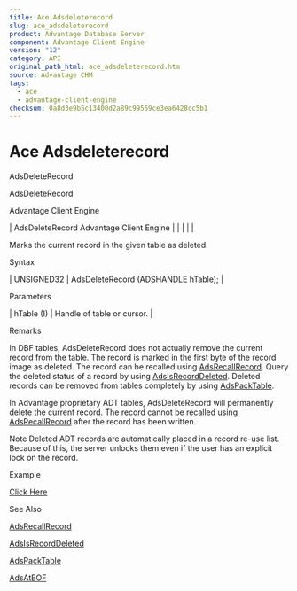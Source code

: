 ```yaml
---
title: Ace Adsdeleterecord
slug: ace_adsdeleterecord
product: Advantage Database Server
component: Advantage Client Engine
version: "12"
category: API
original_path_html: ace_adsdeleterecord.htm
source: Advantage CHM
tags:
  - ace
  - advantage-client-engine
checksum: 0a8d3e9b5c13400d2a89c99559ce3ea6428cc5b1
---
```


# Ace Adsdeleterecord

AdsDeleteRecord

AdsDeleteRecord

Advantage Client Engine

| AdsDeleteRecord  Advantage Client Engine |  |  |  |  |

Marks the current record in the given table as deleted.

Syntax

| UNSIGNED32 | AdsDeleteRecord (ADSHANDLE hTable); |

Parameters

| hTable (I) | Handle of table or cursor. |

Remarks

In DBF tables, AdsDeleteRecord does not actually remove the current record from the table. The record is marked in the first byte of the record image as deleted. The record can be recalled using [AdsRecallRecord](ace_adsrecallrecord.md). Query the deleted status of a record by using [AdsIsRecordDeleted](ace_adsisrecorddeleted.md). Deleted records can be removed from tables completely by using [AdsPackTable](ace_adspacktable.md).

In Advantage proprietary ADT tables, AdsDeleteRecord will permanently delete the current record. The record cannot be recalled using [AdsRecallRecord](ace_adsrecallrecord.md) after the record has been written.

Note Deleted ADT records are automatically placed in a record re-use list. Because of this, the server unlocks them even if the user has an explicit lock on the record.

Example

[Click Here](ace_examples.md#adsdeleterecordexample)

See Also

[AdsRecallRecord](ace_adsrecallrecord.md)

[AdsIsRecordDeleted](ace_adsisrecorddeleted.md)

[AdsPackTable](ace_adspacktable.md)

[AdsAtEOF](ace_adsateof.md)
